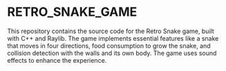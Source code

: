 # RETRO_SNAKE_GAME
This repository contains the source code for the Retro Snake game, built with C++ and Raylib. The game implements essential features like a snake that moves in four directions, food consumption to grow the snake, and collision detection with the walls and its own body. The game uses sound effects to enhance the experience.
